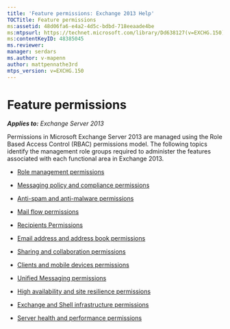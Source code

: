 ```yaml
---
title: 'Feature permissions: Exchange 2013 Help'
TOCTitle: Feature permissions
ms:assetid: 48d06fa6-e4a2-4d5c-bdbd-718eeaade4be
ms:mtpsurl: https://technet.microsoft.com/library/Dd638127(v=EXCHG.150)
ms:contentKeyID: 48385045
ms.reviewer: 
manager: serdars
ms.author: v-mapenn
author: mattpennathe3rd
mtps_version: v=EXCHG.150
---
```


# Feature permissions

_**Applies to:** Exchange Server 2013_

Permissions in Microsoft Exchange Server 2013 are managed using the Role Based Access Control (RBAC) permissions model. The following topics identify the management role groups required to administer the features associated with each functional area in Exchange 2013.

  - [Role management permissions](role-management-permissions-exchange-2013-help.md)

  - [Messaging policy and compliance permissions](messaging-policy-and-compliance-permissions-exchange-2013-help.md)

  - [Anti-spam and anti-malware permissions](anti-spam-and-anti-malware-permissions-exchange-2013-help.md)

  - [Mail flow permissions](mail-flow-permissions-exchange-2013-help.md)

  - [Recipients Permissions](recipients-permissions-exchange-2013-help.md)

  - [Email address and address book permissions](email-address-and-address-book-permissions-exchange-2013-help.md)

  - [Sharing and collaboration permissions](sharing-and-collaboration-permissions-exchange-2013-help.md)

  - [Clients and mobile devices permissions](clients-and-mobile-devices-permissions-exchange-2013-help.md)

  - [Unified Messaging permissions](unified-messaging-permissions-exchange-2013-help.md)

  - [High availability and site resilience permissions](high-availability-and-site-resilience-permissions-exchange-2013-help.md)

  - [Exchange and Shell infrastructure permissions](exchange-and-shell-infrastructure-permissions-exchange-2013-help.md)

  - [Server health and performance permissions](server-health-and-performance-permissions-exchange-2013-help.md)
